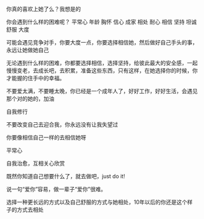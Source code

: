 你真的喜欢上她了么？我想是的

你会遇到什么样的困难呢？
平常心
年龄
胸怀
信心
成家
相处
耐心
相信
坚持
坦诚
舒服
大度

可能会遇见竞争对手，你要大度一点，你要选择相信她，然后做好自己手头的事，永远让她做她自己

无论遇到什么样的困难，你都要选择相信，选择坚持，给彼此最大的安全感，一起慢慢变老，去成长吧，去积累，准备这些东西，只有这样，在她选择你的时候，你才能握的住手中的幸福。

不要爱太满，不要睡太晚，你已经是一个成年人了，好好工作，好好生活，会遇见那个对的她的，加油

自我修行

不要改变自己去迎合我，你永远没有让我失望过

你要像相信自己一样的去相信她呀

平常心

自我治愈，互相关心欣赏

既然你知道自己想要什么了，就去做吧，just do it!

说一句“爱你”容易，做一辈子“爱你”很难。

选择一种更长远的方式以及自己舒服的方式与她相处，10年以后的你还是这个样子的方式去相处

